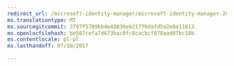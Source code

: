 ```yaml
---
redirect_url: /microsoft-identity-manager/microsoft-identity-manager-2016-supported-platforms
ms.translationtype: MT
ms.sourcegitcommit: 3797f5789bb4e48836eb21776dafd5a2e0e11613
ms.openlocfilehash: be587cefa7d673bac0fc8cacbcf078aad87bc18b
ms.contentlocale: pl-pl
ms.lasthandoff: 07/10/2017

---
```


